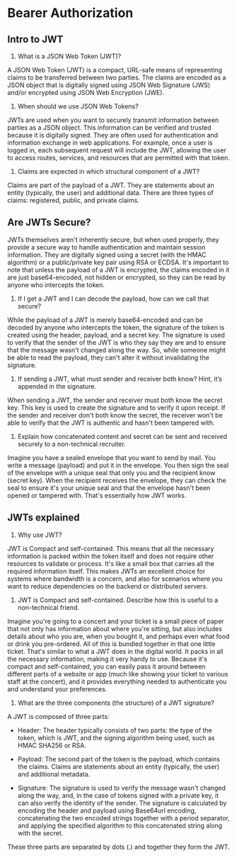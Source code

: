 # Bearer Authorization

## Intro to JWT

1. What is a JSON Web Token (JWT)?

A JSON Web Token (JWT) is a compact, URL-safe means of representing claims to be transferred between two parties. The claims are encoded as a JSON object that is digitally signed using JSON Web Signature (JWS) and/or encrypted using JSON Web Encryption (JWE).

1. When should we use JSON Web Tokens?

JWTs are used when you want to securely transmit information between parties as a JSON object. This information can be verified and trusted because it is digitally signed. They are often used for authentication and information exchange in web applications. For example, once a user is logged in, each subsequent request will include the JWT, allowing the user to access routes, services, and resources that are permitted with that token.

1. Claims are expected in which structural component of a JWT?

Claims are part of the payload of a JWT. They are statements about an entity (typically, the user) and additional data. There are three types of claims: registered, public, and private claims.

## Are JWTs Secure?

JWTs themselves aren't inherently secure, but when used properly, they provide a secure way to handle authentication and maintain session information. They are digitally signed using a secret (with the HMAC algorithm) or a public/private key pair using RSA or ECDSA. It's important to note that unless the payload of a JWT is encrypted, the claims encoded in it are just base64-encoded, not hidden or encrypted, so they can be read by anyone who intercepts the token.

1. If I get a JWT and I can decode the payload, how can we call that secure?

While the payload of a JWT is merely base64-encoded and can be decoded by anyone who intercepts the token, the signature of the token is created using the header, payload, and a secret key. The signature is used to verify that the sender of the JWT is who they say they are and to ensure that the message wasn't changed along the way. So, while someone might be able to read the payload, they can't alter it without invalidating the signature.

1. If sending a JWT, what must sender and receiver both know? Hint, it’s appended in the signature.

When sending a JWT, the sender and receiver must both know the secret key. This key is used to create the signature and to verify it upon receipt. If the sender and receiver don't both know the secret, the receiver won't be able to verify that the JWT is authentic and hasn't been tampered with.

1. Explain how concatenated content and secret can be sent and received securely to a non-technical recruiter.

Imagine you have a sealed envelope that you want to send by mail. You write a message (payload) and put it in the envelope. You then sign the seal of the envelope with a unique seal that only you and the recipient know (secret key). When the recipient receives the envelope, they can check the seal to ensure it's your unique seal and that the envelope hasn't been opened or tampered with. That's essentially how JWT works.

## JWTs explained 

1. Why use JWT?

JWT is Compact and self-contained. This means that all the necessary information is packed within the token itself and does not require other resources to validate or process. It's like a small box that carries all the required information itself. This makes JWTs an excellent choice for systems where bandwidth is a concern, and also for scenarios where you want to reduce dependencies on the backend or distributed servers.

1. JWT is Compact and self-contained. Describe how this is useful to a non-technical friend.

Imagine you're going to a concert and your ticket is a small piece of paper that not only has information about where you're sitting, but also includes details about who you are, when you bought it, and perhaps even what food or drink you pre-ordered. All of this is bundled together in that one little ticket. That's similar to what a JWT does in the digital world. It packs in all the necessary information, making it very handy to use. Because it's compact and self-contained, you can easily pass it around between different parts of a website or app (much like showing your ticket to various staff at the concert), and it provides everything needed to authenticate you and understand your preferences.

1. What are the three components (the structure) of a JWT signature?

A JWT is composed of three parts:

- Header: The header typically consists of two parts: the type of the token, which is JWT, and the signing algorithm being used, such as HMAC SHA256 or RSA.

- Payload: The second part of the token is the payload, which contains the claims. Claims are statements about an entity (typically, the user) and additional metadata.

- Signature: The signature is used to verify the message wasn't changed along the way, and, in the case of tokens signed with a private key, it can also verify the identity of the sender. The signature is calculated by encoding the header and payload using Base64url encoding, concatenating the two encoded strings together with a period separator, and applying the specified algorithm to this concatenated string along with the secret.

These three parts are separated by dots (.) and together they form the JWT.